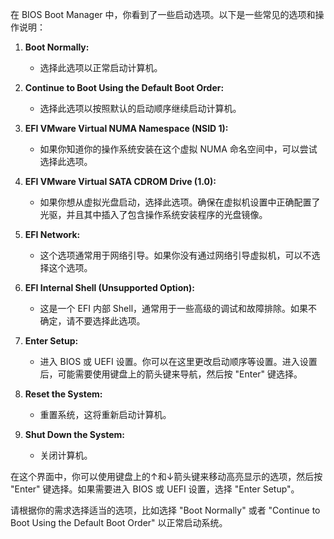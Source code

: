 在 BIOS Boot Manager 中，你看到了一些启动选项。以下是一些常见的选项和操作说明：

1. **Boot Normally:**
   - 选择此选项以正常启动计算机。

2. **Continue to Boot Using the Default Boot Order:**
   - 选择此选项以按照默认的启动顺序继续启动计算机。

3. **EFI VMware Virtual NUMA Namespace (NSID 1):**
   - 如果你知道你的操作系统安装在这个虚拟 NUMA 命名空间中，可以尝试选择此选项。

4. **EFI VMware Virtual SATA CDROM Drive (1.0):**
   - 如果你想从虚拟光盘启动，选择此选项。确保在虚拟机设置中正确配置了光驱，并且其中插入了包含操作系统安装程序的光盘镜像。

5. **EFI Network:**
   - 这个选项通常用于网络引导。如果你没有通过网络引导虚拟机，可以不选择这个选项。

6. **EFI Internal Shell (Unsupported Option):**
   - 这是一个 EFI 内部 Shell，通常用于一些高级的调试和故障排除。如果不确定，请不要选择此选项。

7. **Enter Setup:**
   - 进入 BIOS 或 UEFI 设置。你可以在这里更改启动顺序等设置。进入设置后，可能需要使用键盘上的箭头键来导航，然后按 "Enter" 键选择。

8. **Reset the System:**
   - 重置系统，这将重新启动计算机。

9. **Shut Down the System:**
   - 关闭计算机。

在这个界面中，你可以使用键盘上的↑和↓箭头键来移动高亮显示的选项，然后按 "Enter" 键选择。如果需要进入 BIOS 或 UEFI 设置，选择 "Enter Setup"。

请根据你的需求选择适当的选项，比如选择 "Boot Normally" 或者 "Continue to Boot Using the Default Boot Order" 以正常启动系统。